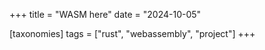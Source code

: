 +++
title = "WASM here"
date = "2024-10-05"

[taxonomies]
tags = ["rust", "webassembly", "project"]
+++